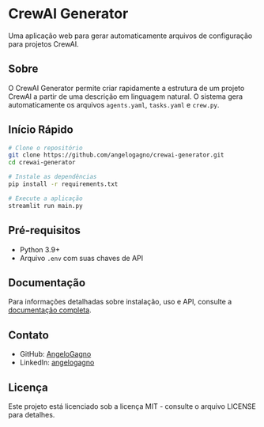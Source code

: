 # CrewAI Generator

Uma aplicação web para gerar automaticamente arquivos de configuração para projetos CrewAI.

## Sobre

O CrewAI Generator permite criar rapidamente a estrutura de um projeto CrewAI a partir de uma descrição em linguagem natural. O sistema gera automaticamente os arquivos `agents.yaml`, `tasks.yaml` e `crew.py`.

## Início Rápido

```bash
# Clone o repositório
git clone https://github.com/angelogagno/crewai-generator.git
cd crewai-generator

# Instale as dependências
pip install -r requirements.txt

# Execute a aplicação
streamlit run main.py
```

## Pré-requisitos

- Python 3.9+
- Arquivo `.env` com suas chaves de API

## Documentação

Para informações detalhadas sobre instalação, uso e API, consulte a [documentação completa](https://angelogagno.github.io/crewai-generator/).

## Contato

- GitHub: [AngeloGagno](https://github.com/AngeloGagno)
- LinkedIn: [angelogagno](https://www.linkedin.com/in/angelogagno)

## Licença

Este projeto está licenciado sob a licença MIT - consulte o arquivo LICENSE para detalhes.